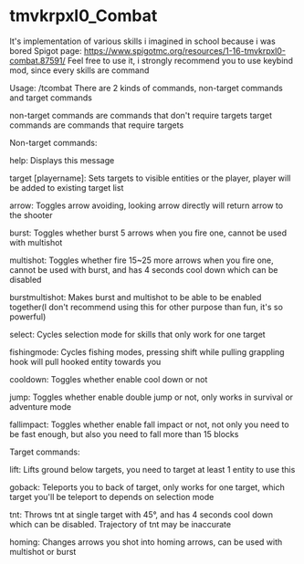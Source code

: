 # tmvkrpxl0_Combat
It's implementation of various skills i imagined in school because i was bored
Spigot page: https://www.spigotmc.org/resources/1-16-tmvkrpxl0-combat.87591/
Feel free to use it, i strongly recommend you to use keybind mod, since every skills are command

Usage: /tcombat <argument>
There are 2 kinds of commands, non-target commands and target commands

non-target commands are commands that don't require targets
target commands are commands that require targets

Non-target commands:

help: Displays this message

target [playername]: Sets targets to visible entities or the player, player will be added to existing target list

arrow: Toggles arrow avoiding, looking arrow directly will return arrow to the shooter

burst: Toggles whether burst 5 arrows when you fire one, cannot be used with multishot

multishot: Toggles whether fire 15~25 more arrows when you fire one, cannot be used with burst, and has 4 seconds cool down which can be disabled

burstmultishot: Makes burst and multishot to be able to be enabled together(I don't recommend using this for other purpose than fun, it's so powerful)

select: Cycles selection mode for skills that only work for one target

fishingmode: Cycles fishing modes, pressing shift while pulling grappling hook will pull hooked entity towards you

cooldown: Toggles whether enable cool down or not

jump: Toggles whether enable double jump or not, only works in survival or adventure mode

fallimpact: Toggles whether enable fall impact or not, not only you need to be fast enough, but also you need to fall more than 15 blocks

Target commands:

lift: Lifts ground below targets, you need to target at least 1 entity to use this

goback: Teleports you to back of target, only works for one target, which target you'll be teleport to depends on selection mode

tnt: Throws tnt at single target with 45°, and has 4 seconds cool down which can be disabled. Trajectory of tnt may be inaccurate

homing: Changes arrows you shot into homing arrows, can be used with multishot or burst

